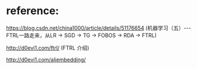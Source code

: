 







# reference: 

https://blog.csdn.net/china1000/article/details/51176654  (机器学习（五）--- FTRL一路走来，从LR -> SGD -> TG -> FOBOS -> RDA -> FTRL)

http://d0evi1.com/ftrl/ (FTRL 介绍)

http://d0evi1.com/aliembedding/

